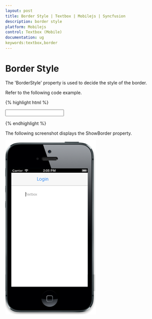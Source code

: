```yaml
---
layout: post
title: Border Style | Textbox | Mobilejs | Syncfusion
description: border style
platform: Mobilejs
control: Textbox (Mobile)
documentation: ug
keywords:textbox,border
---
```


# Border Style

The 'BorderStyle' property is used to decide the style of the border.

Refer to the following code example.

{% highlight html %}

<input id="textbox_sample" data-role="ejmtextbox" data-ej-watermarktext="Textbox" data-ej-borderstyle="none" data-ej-width="200px">

{% endhighlight %}

The following screenshot displays the ShowBorder property.

![](Border-support_images/Border-support_img1.png)